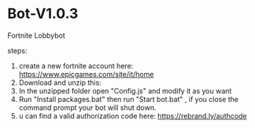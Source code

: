# Bot-V1.0.3
Fortnite Lobbybot

steps:
1. create a new fortnite account here: https://www.epicgames.com/site/it/home
2. Download and unzip this:
3. In the unzipped folder open "Config.js" and modify it as you want
4. Run "Install packages.bat" then run "Start bot.bat" , if you close the command prompt your bot will shut down.
5. u can find a valid authorization code here: https://rebrand.ly/authcode

